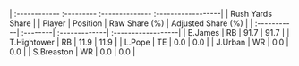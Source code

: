 | :------------ :--------- :-------------- :------------------|
|                       Rush Yards Share                      |
| Player      | Position | Raw Share (%) | Adjusted Share (%) |
| :-----------| :--------| :-------------| :------------------|
| E.James     | RB       | 91.7          | 91.7               |
| T.Hightower | RB       | 11.9          | 11.9               |
| L.Pope      | TE       | 0.0           | 0.0                |
| J.Urban     | WR       | 0.0           | 0.0                |
| S.Breaston  | WR       | 0.0           | 0.0                |